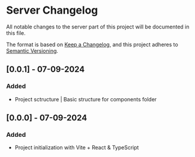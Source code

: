 # Server Changelog

All notable changes to the server part of this project will be documented in this file.

The format is based on [Keep a Changelog](https://keepachangelog.com/en/1.0.0/),
and this project adheres to [Semantic Versioning](https://semver.org/spec/v2.0.0.html).

## [0.0.1] - 07-09-2024
### Added
- Project sctructure | Basic structure for components folder

## [0.0.0] - 07-09-2024
### Added
- Project initialization with Vite + React & TypeScript